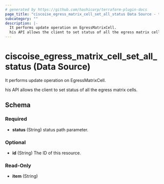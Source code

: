 ```yaml
---
# generated by https://github.com/hashicorp/terraform-plugin-docs
page_title: "ciscoise_egress_matrix_cell_set_all_status Data Source - terraform-provider-ciscoise"
subcategory: ""
description: |-
  It performs update operation on EgressMatrixCell.
  his API allows the client to set status of all the egress matrix cells.
---
```


# ciscoise_egress_matrix_cell_set_all_status (Data Source)

It performs update operation on EgressMatrixCell.

his API allows the client to set status of all the egress matrix cells.



<!-- schema generated by tfplugindocs -->
## Schema

### Required

- **status** (String) status path parameter.

### Optional

- **id** (String) The ID of this resource.

### Read-Only

- **item** (String)


